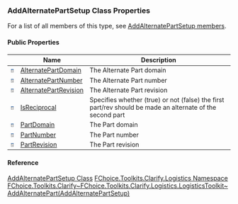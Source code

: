 ### AddAlternatePartSetup Class Properties

For a list of all members of this type, see [AddAlternatePartSetup members](FChoice.Toolkits.Clarify~FChoice.Toolkits.Clarify.Logistics.AddAlternatePartSetup_members.md).

#### Public Properties

|   | Name | Description |
| --- | --- | --- |
| ![Public Property](dotnetimages/publicProperty.png) | [AlternatePartDomain](FChoice.Toolkits.Clarify~FChoice.Toolkits.Clarify.Logistics.AddAlternatePartSetup~AlternatePartDomain.md) | The Alternate Part domain   |
| ![Public Property](dotnetimages/publicProperty.png) | [AlternatePartNumber](FChoice.Toolkits.Clarify~FChoice.Toolkits.Clarify.Logistics.AddAlternatePartSetup~AlternatePartNumber.md) | The Alternate Part number   |
| ![Public Property](dotnetimages/publicProperty.png) | [AlternatePartRevision](FChoice.Toolkits.Clarify~FChoice.Toolkits.Clarify.Logistics.AddAlternatePartSetup~AlternatePartRevision.md) | The Alternate Part revision   |
| ![Public Property](dotnetimages/publicProperty.png) | [IsReciprocal](FChoice.Toolkits.Clarify~FChoice.Toolkits.Clarify.Logistics.AddAlternatePartSetup~IsReciprocal.md) | Specifies whether (true) or not (false) the first part/rev should be made an alternate of the second part   |
| ![Public Property](dotnetimages/publicProperty.png) | [PartDomain](FChoice.Toolkits.Clarify~FChoice.Toolkits.Clarify.Logistics.AddAlternatePartSetup~PartDomain.md) | The Part domain   |
| ![Public Property](dotnetimages/publicProperty.png) | [PartNumber](FChoice.Toolkits.Clarify~FChoice.Toolkits.Clarify.Logistics.AddAlternatePartSetup~PartNumber.md) | The Part number   |
| ![Public Property](dotnetimages/publicProperty.png) | [PartRevision](FChoice.Toolkits.Clarify~FChoice.Toolkits.Clarify.Logistics.AddAlternatePartSetup~PartRevision.md) | The Part revision   |

#### Reference

[AddAlternatePartSetup Class](FChoice.Toolkits.Clarify~FChoice.Toolkits.Clarify.Logistics.AddAlternatePartSetup.md)
[FChoice.Toolkits.Clarify.Logistics Namespace](FChoice.Toolkits.Clarify~FChoice.Toolkits.Clarify.Logistics_namespace.md)
[FChoice.Toolkits.Clarify~FChoice.Toolkits.Clarify.Logistics.LogisticsToolkit~AddAlternatePart(AddAlternatePartSetup)](FChoice.Toolkits.Clarify~FChoice.Toolkits.Clarify.Logistics.LogisticsToolkit~AddAlternatePart(AddAlternatePartSetup).md)
